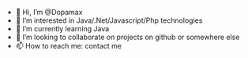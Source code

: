 - 👋 Hi, I’m @Dopamax
- 👀 I’m interested in Java/.Net/Javascript/Php technologies
- 🌱 I’m currently learning Java
- 💞️ I’m looking to collaborate on projects on github or somewhere else
- 📫 How to reach me: contact me

<!---
Dopamax/Dopamax is a ✨ special ✨ repository because its `README.md` (this file) appears on your GitHub profile.
You can click the Preview link to take a look at your changes.
--->
